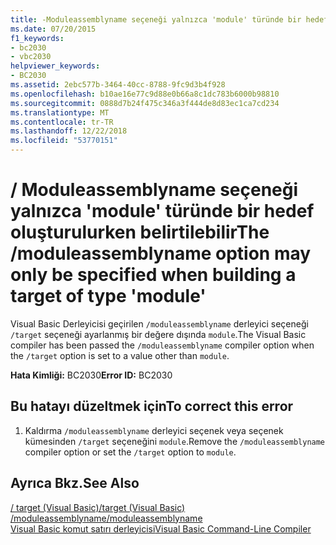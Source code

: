 ```yaml
---
title: -Moduleassemblyname seçeneği yalnızca 'module' türünde bir hedef oluşturulurken belirtilebilir
ms.date: 07/20/2015
f1_keywords:
- bc2030
- vbc2030
helpviewer_keywords:
- BC2030
ms.assetid: 2ebc577b-3464-40cc-8788-9fc9d3b4f928
ms.openlocfilehash: b10ae16e77c9d88e0b66a8c1dc783b6000b98810
ms.sourcegitcommit: 0888d7b24f475c346a3f444de8d83ec1ca7cd234
ms.translationtype: MT
ms.contentlocale: tr-TR
ms.lasthandoff: 12/22/2018
ms.locfileid: "53770151"
---
```

# <a name="the-moduleassemblyname-option-may-only-be-specified-when-building-a-target-of-type-module"></a><span data-ttu-id="a2814-102">/ Moduleassemblyname seçeneği yalnızca 'module' türünde bir hedef oluşturulurken belirtilebilir</span><span class="sxs-lookup"><span data-stu-id="a2814-102">The /moduleassemblyname option may only be specified when building a target of type 'module'</span></span>
<span data-ttu-id="a2814-103">Visual Basic Derleyicisi geçirilen `/moduleassemblyname` derleyici seçeneği `/target` seçeneği ayarlanmış bir değere dışında `module`.</span><span class="sxs-lookup"><span data-stu-id="a2814-103">The Visual Basic compiler has been passed the `/moduleassemblyname` compiler option when the `/target` option is set to a value other than `module`.</span></span>  
  
 <span data-ttu-id="a2814-104">**Hata Kimliği:** BC2030</span><span class="sxs-lookup"><span data-stu-id="a2814-104">**Error ID:** BC2030</span></span>  
  
## <a name="to-correct-this-error"></a><span data-ttu-id="a2814-105">Bu hatayı düzeltmek için</span><span class="sxs-lookup"><span data-stu-id="a2814-105">To correct this error</span></span>  
  
1.  <span data-ttu-id="a2814-106">Kaldırma `/moduleassemblyname` derleyici seçenek veya seçenek kümesinden `/target` seçeneğini `module`.</span><span class="sxs-lookup"><span data-stu-id="a2814-106">Remove the `/moduleassemblyname` compiler option or set the `/target` option to `module`.</span></span>  
  
## <a name="see-also"></a><span data-ttu-id="a2814-107">Ayrıca Bkz.</span><span class="sxs-lookup"><span data-stu-id="a2814-107">See Also</span></span>  
 [<span data-ttu-id="a2814-108">/ target (Visual Basic)</span><span class="sxs-lookup"><span data-stu-id="a2814-108">/target (Visual Basic)</span></span>](../../visual-basic/reference/command-line-compiler/target.md)  
 [<span data-ttu-id="a2814-109">/moduleassemblyname</span><span class="sxs-lookup"><span data-stu-id="a2814-109">/moduleassemblyname</span></span>](../../visual-basic/reference/command-line-compiler/moduleassemblyname.md)  
 [<span data-ttu-id="a2814-110">Visual Basic komut satırı derleyicisi</span><span class="sxs-lookup"><span data-stu-id="a2814-110">Visual Basic Command-Line Compiler</span></span>](../../visual-basic/reference/command-line-compiler/index.md)
